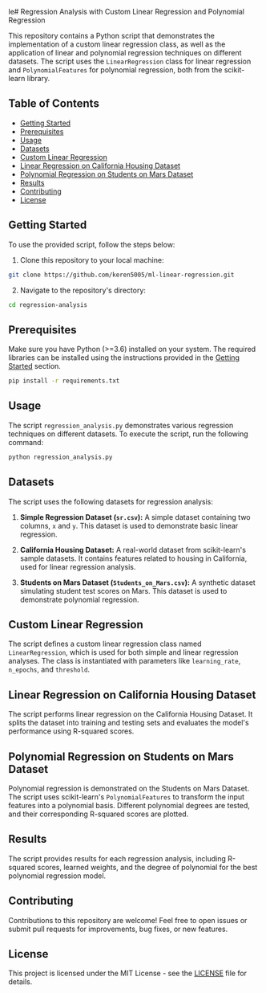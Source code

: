 le# Regression Analysis with Custom Linear Regression and Polynomial Regression

This repository contains a Python script that demonstrates the implementation of a custom linear regression class, as well as the application of linear and polynomial regression techniques on different datasets. The script uses the `LinearRegression` class for linear regression and `PolynomialFeatures` for polynomial regression, both from the scikit-learn library.

## Table of Contents

- [Getting Started](#getting-started)
- [Prerequisites](#prerequisites)
- [Usage](#usage)
- [Datasets](#datasets)
- [Custom Linear Regression](#custom-linear-regression)
- [Linear Regression on California Housing Dataset](#linear-regression-on-california-housing-dataset)
- [Polynomial Regression on Students on Mars Dataset](#polynomial-regression-on-students-on-mars-dataset)
- [Results](#results)
- [Contributing](#contributing)
- [License](#license)

## Getting Started

To use the provided script, follow the steps below:

1. Clone this repository to your local machine:

```sh
git clone https://github.com/keren5005/ml-linear-regression.git
```

2. Navigate to the repository's directory:

```sh
cd regression-analysis
```

## Prerequisites

Make sure you have Python (>=3.6) installed on your system. The required libraries can be installed using the instructions provided in the [Getting Started](#getting-started) section.

```sh
pip install -r requirements.txt
```

## Usage

The script `regression_analysis.py` demonstrates various regression techniques on different datasets. To execute the script, run the following command:

```sh
python regression_analysis.py
```

## Datasets

The script uses the following datasets for regression analysis:

1. **Simple Regression Dataset (`sr.csv`):** A simple dataset containing two columns, `x` and `y`. This dataset is used to demonstrate basic linear regression.

2. **California Housing Dataset:** A real-world dataset from scikit-learn's sample datasets. It contains features related to housing in California, used for linear regression analysis.

3. **Students on Mars Dataset (`Students_on_Mars.csv`):** A synthetic dataset simulating student test scores on Mars. This dataset is used to demonstrate polynomial regression.

## Custom Linear Regression

The script defines a custom linear regression class named `LinearRegression`, which is used for both simple and linear regression analyses. The class is instantiated with parameters like `learning_rate`, `n_epochs`, and `threshold`.

## Linear Regression on California Housing Dataset

The script performs linear regression on the California Housing Dataset. It splits the dataset into training and testing sets and evaluates the model's performance using R-squared scores.

## Polynomial Regression on Students on Mars Dataset

Polynomial regression is demonstrated on the Students on Mars Dataset. The script uses scikit-learn's `PolynomialFeatures` to transform the input features into a polynomial basis. Different polynomial degrees are tested, and their corresponding R-squared scores are plotted.

## Results

The script provides results for each regression analysis, including R-squared scores, learned weights, and the degree of polynomial for the best polynomial regression model.

## Contributing

Contributions to this repository are welcome! Feel free to open issues or submit pull requests for improvements, bug fixes, or new features.

## License

This project is licensed under the MIT License - see the [LICENSE](LICENSE) file for details.
